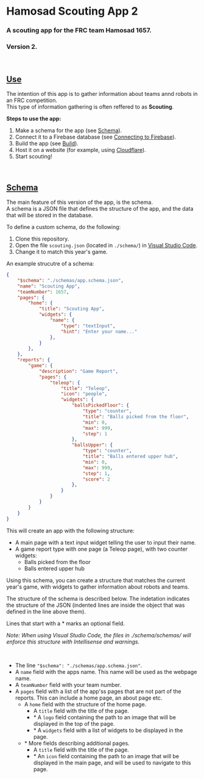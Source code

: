 # Hamosad Scouting App 2

### A scouting app for the FRC team Hamosad 1657.

### Version 2.

</br>

## <u>Use</u>
The intention of this app is to gather information about teams annd robots in an FRC competition.  
This type of information gathering is often reffered to as **Scouting**.

**Steps to use the app:**
1. Make a schema for the app (see [Schema](#schema)).
2. Connect it to a Firebase database (see [Connecting to Firebase](#connecting-to-firebase)).
3. Build the app (see [Build](#build)).
4. Host it on a website (for example, using [Cloudflare](https://www.cloudflare.com/)).
5. Start scouting!

</br>

## <u>Schema</u>
The main feature of this version of the app, is the schema.   
A schema is a JSON file that defines the structure of the app, and the data that will be stored in the database.

To define a custom schema, do the following:
1. Clone this repository.
2. Open the file `scouting.json` (located in `./schema/`) in [Visual Studio Code](https://code.visualstudio.com/).
3. Change it to match this year's game.

An example strucutre of a schema:

```json
{
	"$schema": "./schemas/app.schema.json",
	"name": "Scouting App",
	"teamNumber": 1657,
	"pages": {
		"home": {
			"title": "Scouting App",
			"widgets": {
				"name": {
					"type": "textInput",
					"hint": "Enter your name..."
				},
			}
		},
	},
	"reports": {
		"game": {
			"description": "Game Report",
			"pages": {
				"teleop": {
					"title": "Teleop",
					"icon": "people",
					"widgets": {
						"ballsPickedFloor": {
							"type": "counter",
							"title": "Balls picked from the floor",
							"min": 0,
							"max": 999,
							"step": 1
						},
						"ballsUpper": {
							"type": "counter",
							"title": "Balls entered upper hub",
							"min": 0,
							"max": 999,
							"step": 1,
							"score": 2
						},
					}
				}
			}
		}
	}
}
```

This will create an app with the following structure:
- A main page with a text input widget telling the user to input their name.
- A game report type with one page (a Teleop page), with two counter widgets:
	- Balls picked from the floor
	- Balls entered upper hub

Using this schema, you can create a structure that matches the current year's game, with widgets to gather information about robots and teams.

The structure of the schema is described below. The indetation indicates the structure of the JSON (indented lines are inside the object that was defined in the line above them).

Lines that start with a * marks an optional field.

*Note: When using Visual Studio Code, the files in ./schema/schemas/ will enforce this structure with Intellisense and warnings.*

</br>

- The line `"$schema": "./schemas/app.schema.json"`.
- A `name` field with the apps name. This name will be used as the webpage name.
- A `teamNumber` field with your team number.
- A `pages` field with a list of the app'ss pages that are not part of the reports. This can include a home page, an about page etc.
	- A `home` field with the structure of the home page.
		- A `title` field with the title of the page.
		- \* A `logo` field containing the path to an image that will be displayed in the top of the page.
		- \* A `widgets` field with a list of widgets to be displayed in the page.
	- \* More fields describing additional pages.
		- A `title` field with the title of the page.
		- \* An `icon` field containing the path to an image that will be displayed in the main page, and will be used to navigate to this page.
